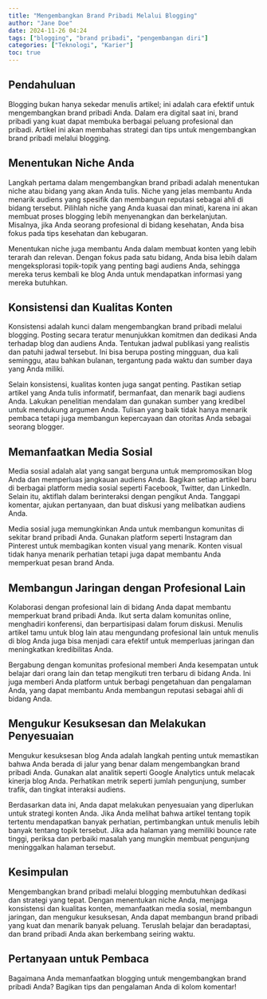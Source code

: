 ```yaml
---
title: "Mengembangkan Brand Pribadi Melalui Blogging"
author: "Jane Doe"
date: 2024-11-26 04:24
tags: ["blogging", "brand pribadi", "pengembangan diri"]
categories: ["Teknologi", "Karier"]
toc: true
---
```


## Pendahuluan

Blogging bukan hanya sekedar menulis artikel; ini adalah cara efektif untuk mengembangkan brand pribadi Anda. Dalam era digital saat ini, brand pribadi yang kuat dapat membuka berbagai peluang profesional dan pribadi. Artikel ini akan membahas strategi dan tips untuk mengembangkan brand pribadi melalui blogging.

## Menentukan Niche Anda

Langkah pertama dalam mengembangkan brand pribadi adalah menentukan niche atau bidang yang akan Anda tulis. Niche yang jelas membantu Anda menarik audiens yang spesifik dan membangun reputasi sebagai ahli di bidang tersebut. Pilihlah niche yang Anda kuasai dan minati, karena ini akan membuat proses blogging lebih menyenangkan dan berkelanjutan. Misalnya, jika Anda seorang profesional di bidang kesehatan, Anda bisa fokus pada tips kesehatan dan kebugaran.

Menentukan niche juga membantu Anda dalam membuat konten yang lebih terarah dan relevan. Dengan fokus pada satu bidang, Anda bisa lebih dalam mengeksplorasi topik-topik yang penting bagi audiens Anda, sehingga mereka terus kembali ke blog Anda untuk mendapatkan informasi yang mereka butuhkan.

## Konsistensi dan Kualitas Konten

Konsistensi adalah kunci dalam mengembangkan brand pribadi melalui blogging. Posting secara teratur menunjukkan komitmen dan dedikasi Anda terhadap blog dan audiens Anda. Tentukan jadwal publikasi yang realistis dan patuhi jadwal tersebut. Ini bisa berupa posting mingguan, dua kali seminggu, atau bahkan bulanan, tergantung pada waktu dan sumber daya yang Anda miliki.

Selain konsistensi, kualitas konten juga sangat penting. Pastikan setiap artikel yang Anda tulis informatif, bermanfaat, dan menarik bagi audiens Anda. Lakukan penelitian mendalam dan gunakan sumber yang kredibel untuk mendukung argumen Anda. Tulisan yang baik tidak hanya menarik pembaca tetapi juga membangun kepercayaan dan otoritas Anda sebagai seorang blogger.

## Memanfaatkan Media Sosial

Media sosial adalah alat yang sangat berguna untuk mempromosikan blog Anda dan memperluas jangkauan audiens Anda. Bagikan setiap artikel baru di berbagai platform media sosial seperti Facebook, Twitter, dan LinkedIn. Selain itu, aktiflah dalam berinteraksi dengan pengikut Anda. Tanggapi komentar, ajukan pertanyaan, dan buat diskusi yang melibatkan audiens Anda.

Media sosial juga memungkinkan Anda untuk membangun komunitas di sekitar brand pribadi Anda. Gunakan platform seperti Instagram dan Pinterest untuk membagikan konten visual yang menarik. Konten visual tidak hanya menarik perhatian tetapi juga dapat membantu Anda memperkuat pesan brand Anda.

## Membangun Jaringan dengan Profesional Lain

Kolaborasi dengan profesional lain di bidang Anda dapat membantu memperkuat brand pribadi Anda. Ikut serta dalam komunitas online, menghadiri konferensi, dan berpartisipasi dalam forum diskusi. Menulis artikel tamu untuk blog lain atau mengundang profesional lain untuk menulis di blog Anda juga bisa menjadi cara efektif untuk memperluas jaringan dan meningkatkan kredibilitas Anda.

Bergabung dengan komunitas profesional memberi Anda kesempatan untuk belajar dari orang lain dan tetap mengikuti tren terbaru di bidang Anda. Ini juga memberi Anda platform untuk berbagi pengetahuan dan pengalaman Anda, yang dapat membantu Anda membangun reputasi sebagai ahli di bidang Anda.

## Mengukur Kesuksesan dan Melakukan Penyesuaian

Mengukur kesuksesan blog Anda adalah langkah penting untuk memastikan bahwa Anda berada di jalur yang benar dalam mengembangkan brand pribadi Anda. Gunakan alat analitik seperti Google Analytics untuk melacak kinerja blog Anda. Perhatikan metrik seperti jumlah pengunjung, sumber trafik, dan tingkat interaksi audiens.

Berdasarkan data ini, Anda dapat melakukan penyesuaian yang diperlukan untuk strategi konten Anda. Jika Anda melihat bahwa artikel tentang topik tertentu mendapatkan banyak perhatian, pertimbangkan untuk menulis lebih banyak tentang topik tersebut. Jika ada halaman yang memiliki bounce rate tinggi, periksa dan perbaiki masalah yang mungkin membuat pengunjung meninggalkan halaman tersebut.

## Kesimpulan

Mengembangkan brand pribadi melalui blogging membutuhkan dedikasi dan strategi yang tepat. Dengan menentukan niche Anda, menjaga konsistensi dan kualitas konten, memanfaatkan media sosial, membangun jaringan, dan mengukur kesuksesan, Anda dapat membangun brand pribadi yang kuat dan menarik banyak peluang. Teruslah belajar dan beradaptasi, dan brand pribadi Anda akan berkembang seiring waktu.

## Pertanyaan untuk Pembaca

Bagaimana Anda memanfaatkan blogging untuk mengembangkan brand pribadi Anda? Bagikan tips dan pengalaman Anda di kolom komentar!

